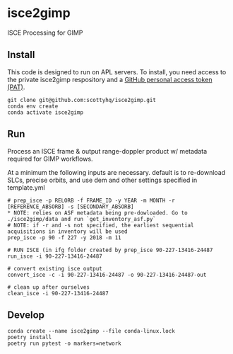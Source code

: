 # isce2gimp
ISCE Processing for GIMP

## Install

This code is designed to run on APL servers. To install, you need access to the private isce2gimp respository and a [GitHub personal access token (PAT)](https://docs.github.com/en/github/authenticating-to-github/keeping-your-account-and-data-secure/creating-a-personal-access-token).

```
git clone git@github.com:scottyhq/isce2gimp.git
conda env create
conda activate isce2gimp
```

## Run

Process an ISCE frame & output range-doppler product w/ metadata required for GIMP workflows.

At a minimum the following inputs are necessary. default is to re-download SLCs, precise orbits, and use
dem and other settings specified in template.yml

```
# prep_isce -p RELORB -f FRAME_ID -y YEAR -m MONTH -r [REFERENCE_ABSORB] -s [SECONDARY_ABSORB] 
* NOTE: relies on ASF metadata being pre-dowloaded. Go to ./isce2gimp/data and run `get_inventory_asf.py`
# NOTE: if -r and -s not specified, the earliest sequential acquisitions in inventory will be used
prep_isce -p 90 -f 227 -y 2018 -m 11

# RUN ISCE (in ifg folder created by prep_isce 90-227-13416-24487
run_isce -i 90-227-13416-24487

# convert existing isce output
convert_isce -c -i 90-227-13416-24487 -o 90-227-13416-24487-out

# clean up after ourselves
clean_isce -i 90-227-13416-24487
```

## Develop

```
conda create --name isce2gimp --file conda-linux.lock
poetry install
poetry run pytest -o markers=network
```
